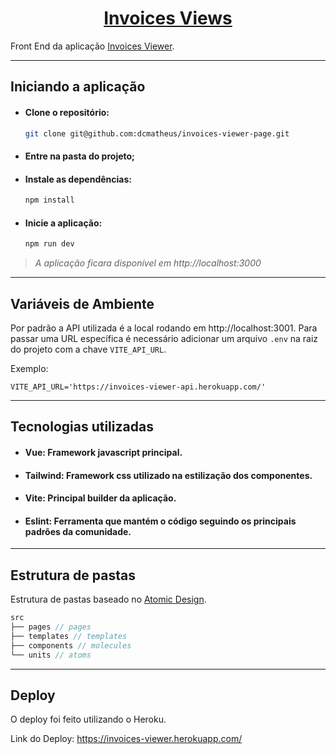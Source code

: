 <div align='center'>

# [Invoices Views](https://invoices-viewer.herokuapp.com/)

</div>

Front End da aplicação [Invoices Viewer](https://github.com/dcmatheus/invoices-viewer).

---

## Iniciando a aplicação

- #### Clone o repositório:
    ```bash
    git clone git@github.com:dcmatheus/invoices-viewer-page.git
    ```
- #### Entre na pasta do projeto;

- #### Instale as dependências:
    ```bash
    npm install
    ```

- #### Inicie a aplicação:
    ```bash
    npm run dev
    ```

>*A aplicação ficara disponível em http://localhost:3000*
---

## Variáveis ​​de Ambiente
Por padrão a API utilizada é a local rodando em http://localhost:3001. Para passar uma URL específica é necessário adicionar um arquivo `.env` na raiz do projeto com a chave `VITE_API_URL`.

Exemplo:
```env
VITE_API_URL='https://invoices-viewer-api.herokuapp.com/'
```

---

## Tecnologias utilizadas

- #### Vue: Framework javascript principal.
- #### Tailwind: Framework css utilizado na estilização dos componentes.
- #### Vite: Principal builder da aplicação.
- #### Eslint: Ferramenta que mantém o código seguindo os principais padrões da comunidade.

---

## Estrutura de pastas

Estrutura de pastas baseado no [Atomic Design](https://medium.com/pretux/atomic-design-o-que-%C3%A9-como-surgiu-e-sua-import%C3%A2ncia-para-a-cria%C3%A7%C3%A3o-do-design-system-e3ac7b5aca2c).
```js
src
├── pages // pages
├── templates // templates
├── components // molecules
└── units // atoms
```

---


## Deploy

O deploy foi feito utilizando o Heroku.

Link do Deploy: https://invoices-viewer.herokuapp.com/
